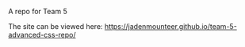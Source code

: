 A repo for Team 5

The site can be viewed here: https://jadenmounteer.github.io/team-5-advanced-css-repo/
